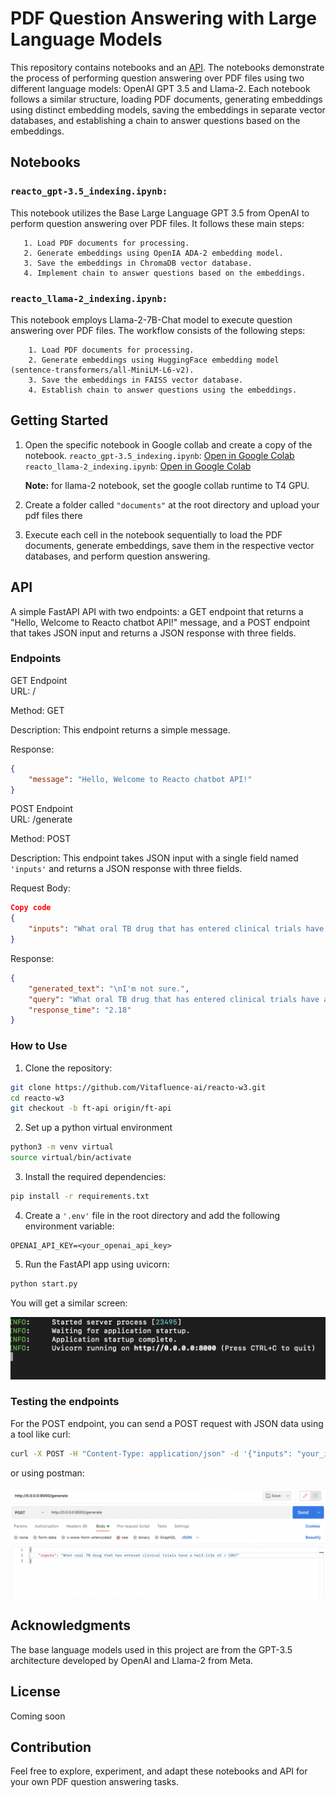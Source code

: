 
# PDF Question Answering with Large Language Models  
This repository contains notebooks and an [API](#api). The notebooks demonstrate the process of performing question answering over PDF files using two different language models: OpenAI GPT 3.5 and Llama-2. Each notebook follows a similar structure, loading PDF documents, generating embeddings using distinct embedding models, saving the embeddings in separate vector databases, and establishing a chain to answer questions based on the embeddings.  

## Notebooks
### `reacto_gpt-3.5_indexing.ipynb:`
This notebook utilizes the Base Large Language GPT 3.5 from OpenAI to perform question answering over PDF files. It follows these main steps:  
```
   1. Load PDF documents for processing.
   2. Generate embeddings using OpenIA ADA-2 embedding model.
   3. Save the embeddings in ChromaDB vector database.
   4. Implement chain to answer questions based on the embeddings.
```

### `reacto_llama-2_indexing.ipynb:` 
This notebook employs Llama-2-7B-Chat model to execute question answering over PDF files. The workflow consists of the following steps:
```
    1. Load PDF documents for processing.
    2. Generate embeddings using HuggingFace embedding model (sentence-transformers/all-MiniLM-L6-v2).
    3. Save the embeddings in FAISS vector database.
    4. Establish chain to answer questions using the embeddings.
```

## Getting Started
1. Open the specific notebook in Google collab and create a copy of the notebook.
   `reacto_gpt-3.5_indexing.ipynb`: [Open in Google Colab](https://drive.google.com/file/d/1mzTwoIsTDIyckkZqhrt1_wVD83wXIbM2/view?usp=sharing)  
   `reacto_llama-2_indexing.ipynb`: [Open in Google Colab](https://drive.google.com/file/d/1qxJPUB0da6nKar0aKnU4dLUqgT5a7sJM/view?usp=sharing)

   **Note:** for llama-2 notebook, set the google collab runtime to T4 GPU.

2. Create a folder called `"documents"` at the root directory and upload your pdf files there

3. Execute each cell in the notebook sequentially to load the PDF documents, generate embeddings, save them in the respective vector databases, and perform question answering.

<a name="api"></a>
## API
A simple FastAPI API with two endpoints: a GET endpoint that returns a "Hello, Welcome to Reacto chatbot API!" message, and a POST endpoint that takes JSON input and returns a JSON response with three fields.

### Endpoints  
GET Endpoint  
URL: /

Method: GET

Description: This endpoint returns a simple message.

Response:

```json
{
    "message": "Hello, Welcome to Reacto chatbot API!"
}
```
POST Endpoint  
URL: /generate

Method: POST

Description: This endpoint takes JSON input with a single field named `'inputs'` and returns a JSON response with three fields.

Request Body:

```json
Copy code
{
    "inputs": "What oral TB drug that has entered clinical trials have a half-life of > 100?"
}
```
Response:

```json
{
    "generated_text": "\nI'm not sure.",
    "query": "What oral TB drug that has entered clinical trials have a half-life of > 100?",
    "response_time": "2.18"
}
```
### How to Use
1. Clone the repository:

```bash
git clone https://github.com/Vitafluence-ai/reacto-w3.git
cd reacto-w3
git checkout -b ft-api origin/ft-api
```
2. Set up a python virtual environment
```bash
python3 -m venv virtual
source virtual/bin/activate
```
3. Install the required dependencies:

```bash
pip install -r requirements.txt
```
4. Create a `'.env'` file in the root directory and add the following environment variable:
```
OPENAI_API_KEY=<your_openai_api_key>
```
5. Run the FastAPI app using uvicorn:

```bash
python start.py
```
You will get a similar screen:

![](./assets/server.png)


### Testing the endpoints
For the POST endpoint, you can send a POST request with JSON data using a tool like curl:

```bash
curl -X POST -H "Content-Type: application/json" -d '{"inputs": "your_input_value"}' http://127.0.0.1:8000/generate
```

or using postman:

![](./assets/postman.png)
## Acknowledgments
The base language models used in this project are from the GPT-3.5 architecture developed by OpenAI and Llama-2 from Meta.  

## License
Coming soon

## Contribution
Feel free to explore, experiment, and adapt these notebooks and API for your own PDF question answering tasks.